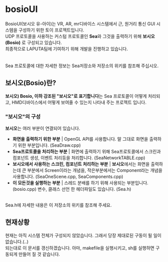 # bosioUI
BosioUI(보시오 유-아이)는 VR, AR, mr디바이스 시스템에서 근, 원거리 통신 GUI 시스템을 구성하기 위한 토이 프로젝트입니다.<br>
UDP 프로토콜을 사용하는 커스텀 프로토콜인 **Sea**와 그것을 출력하기 위해 **보시오(Bosio)** 로 구성되고 있습니다.<br>
최종적으로 LAPUTA팀에 기여하기 위해 개발을 진행하고 있습니다.<br>
<br><br>
Sea 프로토콜에 대한 자세한 정보는 Sea저장소와 저장소의 위키를 참조해 주십시오.<br>
## 보시오(Bosio)란?
**보시오) Bosio, 이하 강조된 "보시오"로 표기합니다**는 Sea 프로토콜이 어떻게 처리되고, HMD디바이스에서 어떻게 보여줄 수 있는지 나타내 주는 프로젝트 입니다.<br>
### "보시오"의 구성
**보시오**는 여러 부분이 연결되어 있습니다.
- **화면을 출력하기 위한 부분** | OpenGL API를 사용합니다. 말 그대로 화면을 출력하기 위한 부분입니다. (SeaDraw.cpp)
- **Sea프로토콜을 처리하는 부분** | 화면에 출력하기 위해 Sea프로토콜에서 스크린과 컴포넌트 생성, 이벤트 처리등을 처리합니다. (SeaNetworkTABLE.cpp)
- **보시오에서 사용하는 스크린, 컴포넌트 처리하는 부분** | **보시오**에서는 화면을 출력하는데 큰 부분에서 Screen이라는 개념을, 작은부분에서는 Component라는 개념을 사용합니다. (SeaOneScene.cpp, SeaComponents.cpp)
- **이 모든것을 실행하는 부분** | 스레드 분배를 하기 위해 사용되는 부분입니다. (bosio.cpp)
변수, 클래스 선언 한 헤더파일도 있습니다. (Sea.h)<br>
<br>
Sea.h에  자세한 내용은 이 저장소의 위키를 참조해 주세요.<br>

## 현재상황
현재는 아직 시스템 전체가 구성되지 않았습니다. 그래서 당장 제대로된 구동이 될 일이 없습니다.(..)<br>
되는대로 이 문서를 갱신하겠습니다. 아마, makefile을 실행시키고, sh를 실행하면 구동되게 만들어 질 것 같습니다.<br>
